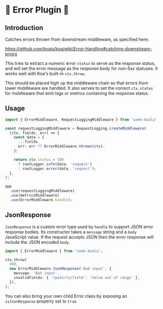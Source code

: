 # 🦥 Error Plugin 🦥

## Introduction

Catches errors thrown from downstream middleware, as specified here:

<https://github.com/koajs/koa/wiki/Error-Handling#catching-downstream-errors>

This tries to extract a numeric error `status` to serve as the response status,
and will set the error message as the response body for non-5xx statuses.
It works well with Koa's built-in `ctx.throw`.

This should be placed high up the middleware chain so that errors from lower middleware are handled.
It also serves to set the correct `ctx.status` for middleware that emit logs or metrics containing the response status.

## Usage

```typescript
import { ErrorMiddleware, RequestLoggingMiddleware } from 'seek-koala';

const requestLoggingMiddleware = RequestLogging.createMiddleware(
  (ctx, fields, err) => {
    const data = {
      ...fields,
      err: err ?? ErrorMiddleware.thrown(ctx),
    };

    return ctx.status < 500
      ? rootLogger.info(data, 'request')
      : rootLogger.error(data, 'request');
  },
);

app
  .use(requestLoggingMiddleware)
  .use(metricsMiddleware)
  .use(ErrorMiddleware.handle);
```

## JsonResponse

`JsonResponse` is a custom error type used by `handle` to support JSON error response bodies.
Its constructor takes a `message` string and a `body` JavaScript value.
If the request accepts JSON then the error response will include the JSON encoded `body`.

```typescript
import { ErrorMiddleware } from 'seek-koala';

ctx.throw(
  400,
  new ErrorMiddleware.JsonResponse('Bad input', {
    message: 'Bad input',
    invalidFields: { '/path/to/field': 'Value out of range' },
  }),
);
```

You can also bring your own child Error class by exposing an `isJsonResponse` property set to `true`.
